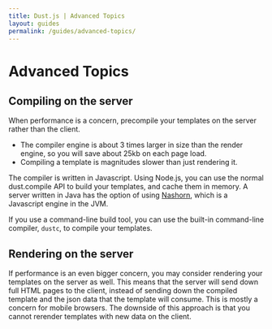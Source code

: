 ```yaml
---
title: Dust.js | Advanced Topics
layout: guides
permalink: /guides/advanced-topics/
---
```


# Advanced Topics

## Compiling on the server

When performance is a concern, precompile your templates on the server rather than the client.

* The compiler engine is about 3 times larger in size than the render engine, so you will save about 25kb on each page load.
* Compiling a template is magnitudes slower than just rendering it.

The compiler is written in Javascript. Using Node.js, you can use the normal dust.compile API to build your templates, and cache them in memory. A server written in Java has the option of using <a href="http://www.oracle.com/technetwork/articles/java/jf14-nashorn-2126515.html" target="_blank">Nashorn</a>, which is a Javascript engine in the JVM.

If you use a command-line build tool, you can use the built-in command-line compiler, `dustc`, to compile your templates.

## Rendering on the server

If performance is an even bigger concern, you may consider rendering your templates on the server as well.  This means that the server will send down full HTML pages to the client, instead of sending down the compiled template and the json data that the template will consume. This is mostly a concern for mobile browsers. The downside of this approach is that you cannot rerender templates with new data on the client.
